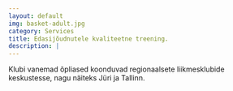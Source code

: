 ```yaml
---
layout: default
img: basket-adult.jpg
category: Services
title: Edasijõudnutele kvaliteetne treening.
description: |
---
```

Klubi vanemad õpliased koonduvad regionaalsete liikmesklubide keskustesse, nagu näiteks Jüri ja Tallinn.